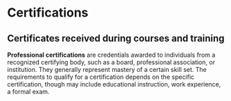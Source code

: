 # Certifications

## Certificates received during courses and training

**Professional certifications** are credentials awarded to individuals from a recognized certifying body, such as a board, professional association, or institution. They generally represent mastery of a certain skill set. The requirements to qualify for a certification depends on the specific certification, though may include educational instruction, work experience, a formal exam.
